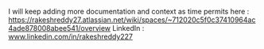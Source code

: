 

I will keep adding more documentation and context as time permits 
here : https://rakeshreddy27.atlassian.net/wiki/spaces/~712020c5f0c37410964ac4ade878008abee541/overview
LinkedIn : www.linkedin.com/in/rakeshreddy227
